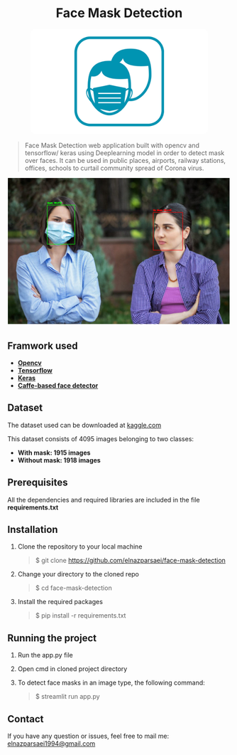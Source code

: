 <p align = "center">
<h1 style="text-align: center;">Face Mask Detection</h1>
</p>

<p align="center">
<img src="logo/icon2.jpg" alt="face mask detector" width="400" style="border-radius: 10px"/>
</p>


> Face Mask Detection web application built with opencv and tensorflow/     keras using Deeplearning model in order to detect mask over faces.
> It can be used in public places, airports, railway stations, offices, schools to curtail community spread of Corona virus.
> 


<p align = "center">
<img src="images/pic2.jpg" alt="output" width="600" />
</p>


<h2 style="text-align: left;">Framwork used</h2>

 * **[Opencv](https://opencv.org)**
 * **[Tensorflow](https://www.tensorflow.org/)**
 * **[Keras](https://keras.io/)**
 * **[Caffe-based face detector](https://caffe.berkeleyvision.org/)**

<h2 style="text-align: left;">Dataset</h2>

The dataset used can be downloaded at [kaggle.com](https://www.kaggle.com/datasets/aneerbanchakraborty/face-mask-detection-data)

This dataset consists of 4095 images belonging to two classes:
* __With mask: 1915 images__
* __Without mask: 1918 images__

<h2 style="text-align: left;">Prerequisites</h2>

All the dependencies and required libraries are included in the file **requirements.txt**

<h2 style="text-align: left;">Installation</h2>

1. Clone the repository to your local machine
   >$ git clone https://github.com/elnazparsaei/face-mask-detection

2. Change your directory to the cloned repo
   >$ cd face-mask-detection
3. Install the required packages
   >$ pip install -r requirements.txt



<h2 style="text-align: left;">Running the project</h2> 

1. Run the app.py file
2. Open cmd in cloned project directory
   
3. To detect face masks in an image type, the following command:
    >$ streamlit run app.py  


<h2 style="text-align: left;">Contact</h2>

If you have any question or issues, feel free to mail me: [elnazparsaei1994@gmail.com](elnazparsaei1994@gmail.com)
